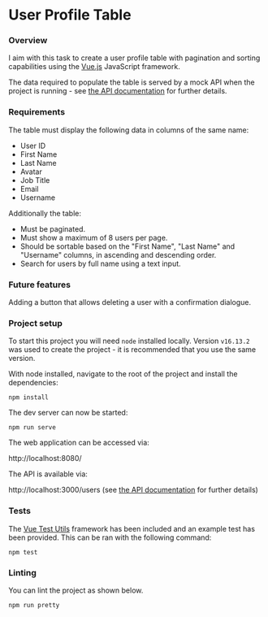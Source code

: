 # User Profile Table

### Overview

I aim with this task to create a user profile table with pagination and sorting capabilities using the [Vue.js](https://vuejs.org) JavaScript framework.

The data required to populate the table is served by a mock API when the project is running - see [the API documentation](./API_DOCS.md) for further details.

### Requirements

The table must display the following data in columns of the same name:

- User ID
- First Name
- Last Name
- Avatar
- Job Title
- Email
- Username

Additionally the table:

- Must be paginated.
- Must show a maximum of 8 users per page.
- Should be sortable based on the "First Name", "Last Name" and "Username" columns, in ascending and descending order.
- Search for users by full name using a text input.

### Future features

Adding a button that allows deleting a user with a confirmation dialogue.

### Project setup

To start this project you will need `node` installed locally. Version `v16.13.2` was used to create the project - it is recommended that you use the same version.

With node installed, navigate to the root of the project and install the dependencies:

```
npm install
```

The dev server can now be started:

```
npm run serve
```

The web application can be accessed via:

http://localhost:8080/

The API is available via:

http://localhost:3000/users (see [the API documentation](./API_DOCS.md) for further details)

### Tests

The [Vue Test Utils](https://vue-test-utils.vuejs.org/guides/) framework has been included and an example test has been provided. This can be ran with the following command:

```
npm test
```

### Linting

You can lint the project as shown below.

```
npm run pretty
```
